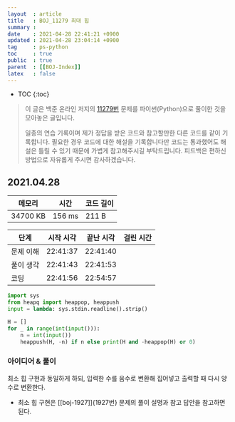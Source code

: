 ```yaml
---
layout  : article
title   : BOJ_11279 최대 힙
summary : 
date    : 2021-04-28 22:41:21 +0900
updated : 2021-04-28 23:04:14 +0900
tag     : ps-python
toc     : true
public  : true
parent  : [[BOJ-Index]]
latex   : false
---
```

* TOC
{:toc}

> 이 글은 백준 온라인 저지의 [11279번](https://www.acmicpc.net/problem/11279) 문제를 파이썬(Python)으로 풀이한 것을 모아놓은 글입니다.
>
> 일종의 연습 기록이며 제가 정답을 받은 코드와 참고할만한 다른 코드를 같이 기록합니다. 필요한 경우 코드에 대한 해설을 기록합니다만 코드는 통과했어도 해설은 틀릴 수 있기 때문에 가볍게 참고해주시길 부탁드립니다. 피드백은 편하신 방법으로 자유롭게 주시면 감사하겠습니다.

## 2021.04.28

| 메모리    | 시간   | 코드 길이 |
| --------- | -----  | --------- |
| 34700 KB  | 156 ms | 211 B     |

| 단계      | 시작 시각 | 끝난 시각 | 걸린 시간 |
| --------- | --------- | --------- | --------- |
| 문제 이해 | 22:41:37  | 22:41:40  |           |
| 풀이 생각 | 22:41:43  | 22:41:53  |           |
| 코딩      | 22:41:56  | 22:54:57  |           |

```python
import sys
from heapq import heappop, heappush
input = lambda: sys.stdin.readline().strip()

H = []
for _ in range(int(input())):
    n = int(input())
    heappush(H, -n) if n else print(H and -heappop(H) or 0)
```

### 아이디어 & 풀이

최소 힙 구현과 동일하게 하되, 입력한 수를 음수로 변환해 집어넣고 출력할 때 다시 양수로 변환한다.

* 최소 힙 구현은 [[boj-1927]]{1927번} 문제의 풀이 설명과 참고 답안을 참고하면 된다.
